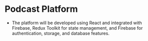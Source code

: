 # Podcast Platform
-  The platform will be developed using React and integrated with Firebase, Redux Toolkit for state management, and Firebase for authentication, storage, and database features.

